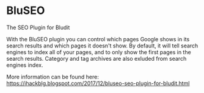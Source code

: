 # BluSEO
The SEO Plugin for Bludit

With the BluSEO plugin you can control which pages Google shows in its search results and which pages it doesn't show. By default, it will tell search engines to index all of your pages, and to only show the first pages in the search results. Category and tag archives are also exluded from search engines index.

More information can be found here:
https://ihackblg.blogspot.com/2017/12/bluseo-seo-plugin-for-bludit.html
